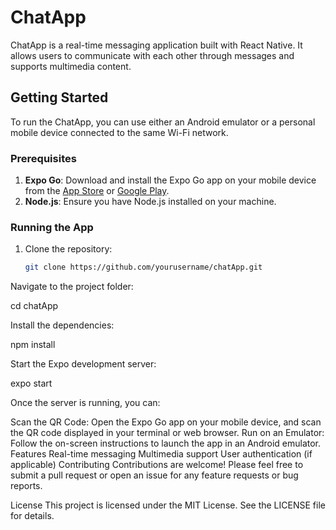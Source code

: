 # ChatApp

ChatApp is a real-time messaging application built with React Native. It allows users to communicate with each other through messages and supports multimedia content.

## Getting Started

To run the ChatApp, you can use either an Android emulator or a personal mobile device connected to the same Wi-Fi network. 

### Prerequisites

1. **Expo Go**: Download and install the Expo Go app on your mobile device from the [App Store](https://apps.apple.com/us/app/expo-go/id982107777) or [Google Play](https://play.google.com/store/apps/details?id=host.exp.exponent&hl=en&gl=US).
2. **Node.js**: Ensure you have Node.js installed on your machine.

### Running the App

1. Clone the repository:

   ```bash
   git clone https://github.com/yourusername/chatApp.git


Navigate to the project folder:

cd chatApp


Install the dependencies:

npm install

Start the Expo development server:

expo start

Once the server is running, you can:

Scan the QR Code: Open the Expo Go app on your mobile device, and scan the QR code displayed in your terminal or web browser.
Run on an Emulator: Follow the on-screen instructions to launch the app in an Android emulator.
Features
Real-time messaging
Multimedia support
User authentication (if applicable)
Contributing
Contributions are welcome! Please feel free to submit a pull request or open an issue for any feature requests or bug reports.

License
This project is licensed under the MIT License. See the LICENSE file for details.
